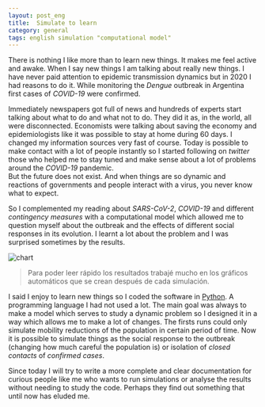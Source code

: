 ```yaml
---
layout: post_eng
title:  Simulate to learn
category: general
tags: english simulation "computational model"
---
```

There is nothing I like more than to learn new things. It makes me feel active and awake. When I say new things
I am talking about really new things. I have never paid attention to epidemic transmission dynamics but in 2020
I had reasons to do it. While monitoring the *Dengue* outbreak in Argentina first cases of *COVID-19* were
confirmed.  


Immediately newspapers got full of news and hundreds of experts start talking about what to do and what not to
do. They did it as, in the world, all were disconnected. Economists were talking about saving the economy and
epidemiologists like it was possible to stay at home during 60 days. I changed my information sources very fast
of course. Today is possible to make contact with a lot of people instantly so I started following on *twitter*  
those who helped me to stay tuned and make sense about a lot of problems around the *COVID-19* pandemic.  
But the future does not exist. And when things are so dynamic and reactions of governments and people interact
with a virus, you never know what to expect.  


So I complemented my reading about *SARS-CoV-2*, *COVID-19* and different *contingency measures* with a
computational model which allowed me to question myself about the outbreak and the effects of different 
social responses in its evolution. I learnt a lot about the problem and I was surprised sometimes by the 
results.

![chart](https://rvalla.github.io/SETM/assets/img/2020-09-12-Simular-para-aprender.png)
> Para poder leer rápido los resultados trabajé mucho en los gráficos automáticos que se crean después
de cada simulación.

I said I enjoy to learn new things so I coded the software in [Python](https://www.python.org). A programming
language I had not used a lot. The main goal was always to make a model which serves to study a dynamic problem
so I designed it in a way which allows me to make a lot of changes. The firsts runs could only simulate
mobility reductions of the population in certain period of time. Now it is possible to simulate things as
the social response to the outbreak (changing how much careful the population is) or isolation of *closed
contacts* of *confirmed cases*.  


Since today I will try to write a more complete and clear documentation for curious people like me who wants
to run simulations or analyse the results without needing to study the code. Perhaps they find out something
that until now has eluded me.